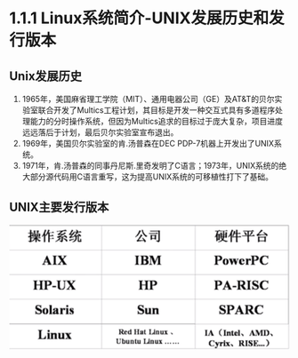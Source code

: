 # 1.1.1 Linux系统简介-UNIX发展历史和发行版本

## Unix发展历史
1. 1965年，美国麻省理工学院（MIT）、通用电器公司（GE）及AT&T的贝尔实验室联合开发了Multics工程计划，其目标是开发一种交互式具有多道程序处理能力的分时操作系统，但因为Multics追求的目标过于庞大复杂，项目进度远远落后于计划，最后贝尔实验室宣布退出。
2. 1969年，美国贝尔实验室的肯.汤普森在DEC PDP-7机器上开发出了UNIX系统。
3. 1971年，肯.汤普森的同事丹尼斯.里奇发明了C语言；1973年，UNIX系统的绝大部分源代码用C语言重写，这为提高UNIX系统的可移植性打下了基础。
## UNIX主要发行版本
![UNIX主要发行版本](../images/1.1.1/unix-distribution.png)
